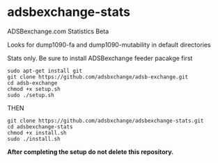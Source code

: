 # adsbexchange-stats
ADSBexchange.com Statistics Beta

Looks for dump1090-fa and dump1090-mutability in default directories

Stats only.  Be sure to install ADSBexchange feeder pacakge first

    sudo apt-get install git
    git clone https://github.com/adsbxchange/adsb-exchange.git
    cd adsb-exchange
    chmod +x setup.sh
    sudo ./setup.sh

THEN

    git clone https://github.com/adsbxchange/adsbexchange-stats.git
    cd adsbexchange-stats
    chmod +x install.sh
    sudo ./install.sh
    
**After completing the setup do not delete this repository.**
